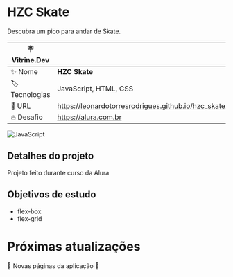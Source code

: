 # HZC Skate

Descubra um pico para andar de Skate.

| :placard: Vitrine.Dev |     |
| -------------  | --- |
| :sparkles: Nome        | **HZC Skate**
| :label: Tecnologias | JavaScript, HTML, CSS
| :rocket: URL         | https://leonardotorresrodrigues.github.io/hzc_skate/
| :fire: Desafio     | https://alura.com.br

![JavaScript](https://img.shields.io/badge/javascript-%23323330.svg?style=for-the-badge&logo=javascript&logoColor=%23F7DF1E)

<!-- Inserir imagem com a #vitrinedev ao final do link -->
<!-- #vitrinedev) -->

## Detalhes do projeto

Projeto feito durante curso da Alura

## Objetivos de estudo
- flex-box
- flex-grid

# Próximas atualizações

:construction: Novas páginas da aplicação :construction:
